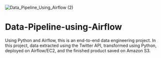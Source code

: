 ![Data_Pipeline_Using_Airflow (2)](https://github.com/0Alif0/Data-Pipeline-using-Airflow/assets/29955878/46ced4cd-c39b-4604-b9ce-4514b3978449)
# Data-Pipeline-using-Airflow
Using Python and Airflow, this is an end-to-end data engineering project. In this project, data extracted using the Twitter API, transformed using Python, deployed on Airflow/EC2, and the finished product saved on Amazon S3.





